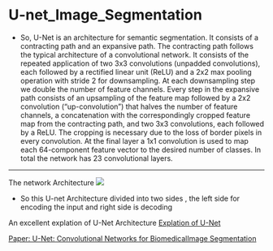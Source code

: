 # U-net_Image_Segmentation


 -  So, U-Net is an architecture for semantic segmentation. It consists of a contracting path and an expansive path. The contracting path follows the typical architecture of a convolutional network. It consists of the repeated application of two 3x3 convolutions (unpadded convolutions), each followed by a rectified linear unit (ReLU) and a 2x2 max pooling operation with stride 2 for downsampling. At each downsampling step we double the number of feature channels. Every step in the expansive path consists of an upsampling of the feature map followed by a 2x2 convolution (“up-convolution”) that halves the number of feature channels, a concatenation with the correspondingly cropped feature map from the contracting path, and two 3x3 convolutions, each followed by a ReLU. The cropping is necessary due to the loss of border pixels in every convolution. At the final layer a 1x1 convolution is used to map each 64-component feature vector to the desired number of classes. In total the network has 23 convolutional layers.
--- 
The network Architecture 
<img src = 'https://paperswithcode.com/media/methods/Screen_Shot_2020-07-07_at_9.08.00_PM_rpNArED.png'>


- So this U-net Architecture divided into two sides , the left side for encoding the input and right side is decoding

An excellent explation of U-Net Architecture 
[Explation of U-Net](https://youtu.be/azM57JuQpQI?list=PLZsOBAyNTZwbR08R959iCvYT3qzhxvGOE)

[Paper: U-Net: Convolutional Networks for BiomedicalImage Segmentation](https://arxiv.org/abs/1505.04597)
